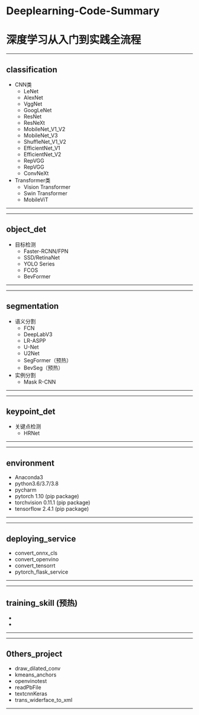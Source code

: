 # Deeplearning-Code-Summary
# 深度学习从入门到实践全流程


----------------------------------------------------------------------------------------------
## classification 
  * CNN类
    * LeNet
    * AlexNet
    * VggNet
    * GoogLeNet
    * ResNet
    * ResNeXt
    * MobileNet_V1_V2
    * MobileNet_V3
    * ShuffleNet_V1_V2
    * EfficientNet_V1
    * EfficientNet_V2
    * RepVGG
    * RepVGG
    * ConvNeXt
  * Transformer类
    * Vision Transformer
    * Swin Transformer
    * MobileViT    
----------------------------------------------------------------------------------------------


----------------------------------------------------------------------------------------------
## object_det
  * 目标检测
    * Faster-RCNN/FPN
    * SSD/RetinaNet
    * YOLO Series
    * FCOS
    * BevFormer
----------------------------------------------------------------------------------------------


----------------------------------------------------------------------------------------------
 ## segmentation
  * 语义分割 
    * FCN
    * DeepLabV3
    * LR-ASPP
    * U-Net
    * U2Net
    * SegFormer（预热）
    * BevSeg（预热）
  * 实例分割
    * Mask R-CNN
----------------------------------------------------------------------------------------------


---------------------------------------------------------------------------------------------- 
 ## keypoint_det
  * 关键点检测
    * HRNet
---------------------------------------------------------------------------------------------- 


----------------------------------------------------------------------------------------------
## environment
* Anaconda3
* python3.6/3.7/3.8
* pycharm
* pytorch 1.10 (pip package)
* torchvision 0.11.1 (pip package)
* tensorflow 2.4.1 (pip package)
----------------------------------------------------------------------------------------------


---------------------------------------------------------------------------------------------- 
 ## deploying_service
  * convert_onnx_cls
  * convert_openvino
  * convert_tensorrt
  * pytorch_flask_service
----------------------------------------------------------------------------------------------


---------------------------------------------------------------------------------------------- 
 ## training_skill (预热)
  *
  * 
---------------------------------------------------------------------------------------------- 


---------------------------------------------------------------------------------------------- 
 ## 0thers_project
  * draw_dilated_conv
  * kmeans_anchors
  * openvinotest
  * readPbFile
  * textcnnKeras
  * trans_widerface_to_xml
----------------------------------------------------------------------------------------------
